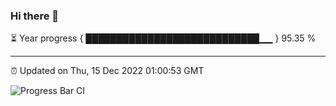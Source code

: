 ### Hi there 👋

⏳ Year progress { ████████████████████████████▁▁ } 95.35 %

---

⏰ Updated on Thu, 15 Dec 2022 01:00:53 GMT

![Progress Bar CI](https://github.com/liununu/liununu/workflows/Progress%20Bar%20CI/badge.svg)
